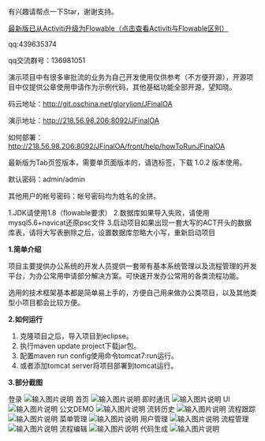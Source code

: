 
有兴趣请帮点一下Star，谢谢支持。

<a href="https://blog.csdn.net/qq_30739519/article/details/82493456" target="_blank">
    最新版已从Activiti升级为Flowable（点击查看Activiti与Flowable区别）
</a>

qq:439635374

qq交流群号：136981051


演示项目中有很多审批流的业务为自己开发使用仅供参考（不方便开源），开源项目中仅提供公章使用申请作为示例代码，其他基础功能全部开源，望知晓。


码云地址：http://git.oschina.net/glorylion/JFinalOA

演示地址：http://218.56.98.206:8092/JFinalOA

如何部署：http://218.56.98.206:8092/JFinalOA/front/help/howToRunJFinalOA

最新版为Tab页签版本，需要单页面版本的，请选标签，下载 1.0.2 版本使用。

默认密码：admin/admin

其他用户的帐号密码：帐号密码均为姓名的全拼。


1.JDK请使用1.8（flowable要求）
2.数据库如果导入失败，请使用mysql5.6+navicat还原psc文件
3.启动项目如果出现一套大写的ACT开头的数据库表，请将大写表删除之后，设置数据库忽略大小写，重新启动项目


**1.简单介绍** 

项目主要提供办公系统的开发人员提供一套带有基本系统管理以及流程管理的开发平台，为办公常用申请部分解决方案。可快速开发办公常用的各类流程功能。

选用的技术框架基本都是简单易上手的，方便自己用来做办公类项目，以及其他类型小项目都会比较方便。

**2.如何运行** 
1. 克隆项目之后，导入项目到eclipse。
2. 执行maven update project下载jar包。
3. 配置maven run config使用命令tomcat7:run运行。
4. 或者添加tomcat server将项目部署到tomcat运行。

 **3.部分截图**

登录
![输入图片说明](https://images.gitee.com/uploads/images/2019/0114/095251_f70c0376_868436.png "在这里输入图片标题")
首页
![输入图片说明](https://images.gitee.com/uploads/images/2019/0114/095253_5ff7c61e_868436.png "在这里输入图片标题")
即时通讯
![输入图片说明](https://images.gitee.com/uploads/images/2019/0114/095251_9761cd0e_868436.png "在这里输入图片标题")
UI
![输入图片说明](https://images.gitee.com/uploads/images/2019/0114/095251_89761846_868436.png "在这里输入图片标题")
公文DEMO
![输入图片说明](https://images.gitee.com/uploads/images/2019/0114/095251_fce70eef_868436.png "在这里输入图片标题")
流转历史
![输入图片说明](https://images.gitee.com/uploads/images/2019/0114/095251_af8a034f_868436.png "在这里输入图片标题")
流程跟踪
![输入图片说明](https://images.gitee.com/uploads/images/2019/0114/095252_fcce3784_868436.png "在这里输入图片标题")
菜单管理
![输入图片说明](https://images.gitee.com/uploads/images/2019/0114/095252_3d7d1e64_868436.png "在这里输入图片标题")
用户管理
![输入图片说明](https://images.gitee.com/uploads/images/2019/0114/095252_34434dc4_868436.png "在这里输入图片标题")
流程管理
![输入图片说明](https://images.gitee.com/uploads/images/2019/0114/095252_763b9834_868436.png "在这里输入图片标题")
流程编辑
![输入图片说明](https://images.gitee.com/uploads/images/2019/0114/095252_c1cba53c_868436.png "在这里输入图片标题")
代码生成
![输入图片说明](https://images.gitee.com/uploads/images/2019/0114/095252_5ce7189b_868436.png "在这里输入图片标题")

